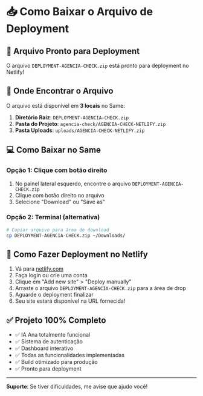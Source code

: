 # 📥 Como Baixar o Arquivo de Deployment

## 🎯 Arquivo Pronto para Deployment

O arquivo `DEPLOYMENT-AGENCIA-CHECK.zip` está pronto para deployment no Netlify!

## 📍 Onde Encontrar o Arquivo

O arquivo está disponível em **3 locais** no Same:

1. **Diretório Raiz**: `DEPLOYMENT-AGENCIA-CHECK.zip`
2. **Pasta do Projeto**: `agencia-check/AGENCIA-CHECK-NETLIFY.zip`
3. **Pasta Uploads**: `uploads/AGENCIA-CHECK-NETLIFY.zip`

## 💻 Como Baixar no Same

### Opção 1: Clique com botão direito
1. No painel lateral esquerdo, encontre o arquivo `DEPLOYMENT-AGENCIA-CHECK.zip`
2. Clique com botão direito no arquivo
3. Selecione "Download" ou "Save as"

### Opção 2: Terminal (alternativa)
```bash
# Copiar arquivo para área de download
cp DEPLOYMENT-AGENCIA-CHECK.zip ~/Downloads/
```

## 🚀 Como Fazer Deployment no Netlify

1. Vá para [netlify.com](https://www.netlify.com)
2. Faça login ou crie uma conta
3. Clique em "Add new site" > "Deploy manually"
4. Arraste o arquivo `DEPLOYMENT-AGENCIA-CHECK.zip` para a área de drop
5. Aguarde o deployment finalizar
6. Seu site estará disponível na URL fornecida!

## ✅ Projeto 100% Completo

- ✅ IA Ana totalmente funcional
- ✅ Sistema de autenticação
- ✅ Dashboard interativo
- ✅ Todas as funcionalidades implementadas
- ✅ Build otimizado para produção
- ✅ Pronto para deployment

---

**Suporte**: Se tiver dificuldades, me avise que ajudo você!
